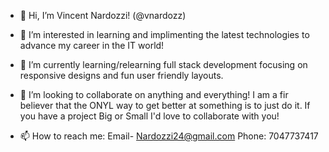 - 👋 Hi, I’m Vincent Nardozzi! (@vnardozz)


- 👀 I’m interested in learning and implimenting the latest technologies to advance my career in the IT world!
- 🌱 I’m currently learning/relearning full stack development focusing on responsive designs and fun user friendly layouts.
- 💞️ I’m looking to collaborate on anything and everything! I am a fir believer that the ONYL way to get better at something is to just do it. If you have a project
Big or Small I'd love to collaborate with you!
- 📫 How to reach me: Email- Nardozzi24@gmail.com
                      Phone: 7047737417

<!---
vnardozz/vnardozz is a ✨ special ✨ repository because its `README.md` (this file) appears on your GitHub profile.
You can click the Preview link to take a look at your changes.
--->
